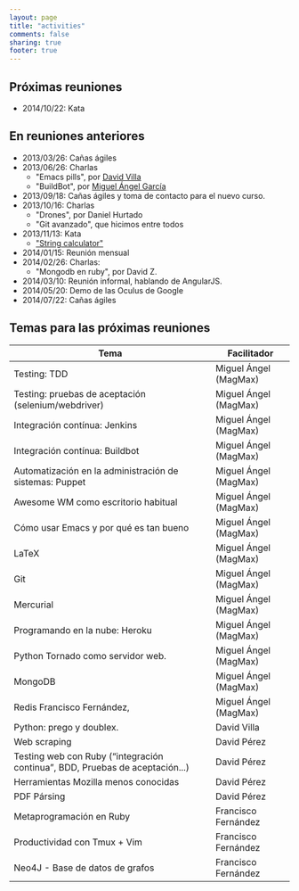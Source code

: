 ```yaml
---
layout: page
title: "activities"
comments: false
sharing: true
footer: true
---
```


## Próximas reuniones

- 2014/10/22: Kata

## En reuniones anteriores

- 2013/03/26: Cañas ágiles
- 2013/06/26: Charlas
  - "Emacs pills", por [David Villa]
  - "BuildBot", por [Miguel Ángel García]
- 2013/09/18: Cañas ágiles y toma de contacto para el nuevo curso.
- 2013/10/16: Charlas
  - "Drones", por Daniel Hurtado
  - "Git avanzado", que hicimos entre todos
- 2013/11/13: Kata
  - ["String calculator"]
- 2014/01/15: Reunión mensual
- 2014/02/26: Charlas:
  - "Mongodb en ruby", por David Z.
- 2014/03/10: Reunión informal, hablando de AngularJS.
- 2014/05/20: Demo de las Oculus de Google
- 2014/07/22: Cañas ágiles


## Temas para las próximas reuniones


**Tema**     | **Facilitador**
------------ | ------------------
Testing: TDD	 |  Miguel Ángel (MagMax)
Testing: pruebas de aceptación (selenium/webdriver) 	|  Miguel Ángel (MagMax)
Integración contínua: Jenkins	 |  Miguel Ángel (MagMax)
Integración contínua: Buildbot	 |  Miguel Ángel (MagMax)
Automatización en la administración de sistemas: Puppet	 |  Miguel Ángel (MagMax)
Awesome WM como escritorio habitual	 |  Miguel Ángel (MagMax)
Cómo usar Emacs y por qué es tan bueno	 |  Miguel Ángel (MagMax)
LaTeX	 |  Miguel Ángel (MagMax)
Git	 |  Miguel Ángel (MagMax)
Mercurial	 |  Miguel Ángel (MagMax)
Programando en la nube: Heroku	 |  Miguel Ángel (MagMax)
Python Tornado como servidor web.	 |  Miguel Ángel (MagMax)
MongoDB	 |  Miguel Ángel (MagMax)
Redis	Francisco Fernández,  |  Miguel Ángel (MagMax)
Python: prego y doublex.	|  David Villa
Web scraping	|  David Pérez
Testing web con Ruby (“integración continua”, BDD, Pruebas de aceptación...)	|  David Pérez
Herramientas Mozilla menos conocidas	|  David Pérez
PDF Pársing	 |  David Pérez
Metaprogramación en Ruby	 |  Francisco Fernández
Productividad con Tmux + Vim	|  Francisco Fernández
Neo4J - Base de datos de grafos	 |  Francisco Fernández


[David Villa]: http://arco.esi.uclm.es/~david.villa/index.html
[Miguel Ángel García]: http://magmax.org/
["String calculator"]: http://www.solveet.com/exercises/Kata-String-Calculator/8


